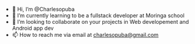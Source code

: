 - 👋 Hi, I’m @Charlesopuba
- 🌱 I’m currently learning to be a fullstack developer at Moringa school
- 💞️ I’m looking to collaborate on your projects in Web developement and Android app dev
- 📫 How to reach me via email at charlesopuba@gmail.com

<!---
Charlesopuba/Charlesopuba is a ✨ special ✨ repository because its `README.md` (this file) appears on your GitHub profile.
You can click the Preview link to take a look at your changes.
--->
